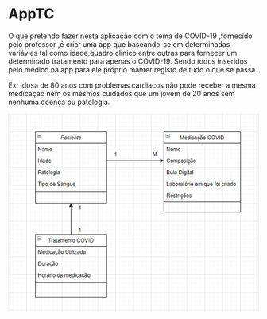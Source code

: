 <h1> AppTC </h1>

O que pretendo fazer nesta aplicação com o tema de COVID-19 ,fornecido pelo professor ,é criar uma app que baseando-se em determinadas variávies tal como idade,quadro clinico entre outras para fornecer um determinado tratamento para apenas o COVID-19. Sendo todos inseridos pelo médico na app para ele próprio manter registo de tudo o que se passa.

Ex: Idosa de 80 anos com problemas cardiacos não pode receber a mesma medicação nem os mesmos cuidados que um jovem de 20 anos sem nenhuma doença ou patologia.

![alt text](https://github.com/leocostaa/AppTC/blob/master/Coise.PNG)
